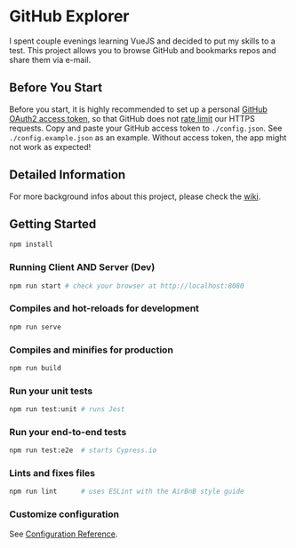 # GitHub Explorer
I spent couple evenings learning VueJS and decided to put my skills to a test.
This project allows you to browse GitHub and bookmarks repos and share them via e-mail.

## Before You Start
Before you start, it is highly recommended to set up a personal
[GitHub OAuth2 access token](https://docs.github.com/en/free-pro-team@latest/rest/overview/other-authentication-methods#basic-authentication),
so that GitHub does not [rate limit](https://docs.github.com/en/free-pro-team@latest/rest/reference/rate-limit) our HTTPS requests. Copy and paste your GitHub access token to `./config.json`.
See `./config.example.json` as an example. Without access token, the app might not work as expected!

## Detailed Information
For more background infos about this project, please check the [wiki](https://github.com/togiberlin/github_explorer/wiki).

## Getting Started
```bash
npm install
```

### Running Client AND Server (Dev)
```bash
npm run start # check your browser at http://localhost:8080
```

### Compiles and hot-reloads for development
```bash
npm run serve
```

### Compiles and minifies for production
```bash
npm run build
```

### Run your unit tests
```bash
npm run test:unit # runs Jest
```

### Run your end-to-end tests
```bash
npm run test:e2e  # starts Cypress.io
```

### Lints and fixes files
```bash
npm run lint      # uses ESLint with the AirBnB style guide
```

### Customize configuration
See [Configuration Reference](https://cli.vuejs.org/config/).
